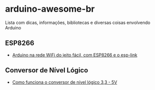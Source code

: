 # arduino-awesome-br
Lista com dicas, informações, bibliotecas e diversas coisas envolvendo Arduino

## ESP8266

 - [Arduino na rede WiFi do jeito fácil, com ESP8266 e o esp-link](http://br-arduino.org/2015/10/esp-link.html)

## Conversor de Nível Lógico

 - [Como funciona o conversor de nível lógico 3,3 - 5V](http://www.arduinoecia.com.br/2015/11/conversor-de-nivel-logico-33-5v-Arduino.html)
